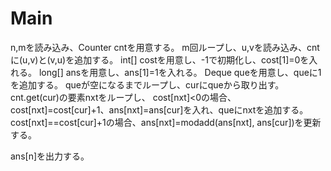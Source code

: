 # Main
n,mを読み込み、Counter cntを用意する。
m回ループし、u,vを読み込み、cntに(u,v)と(v,u)を追加する。
int[] costを用意し、-1で初期化し、cost[1]=0を入れる。
long[] ansを用意し、ans[1]=1を入れる。
Deque<Integer> queを用意し、queに1を追加する。
queが空になるまでループし、curにqueから取り出す。
cnt.get(cur)の要素nxtをループし、
cost[nxt]<0の場合、cost[nxt]=cost[cur]+1、ans[nxt]=ans[cur]を入れ、queにnxtを追加する。
cost[nxt]==cost[cur]+1の場合、ans[nxt]=modadd(ans[nxt], ans[cur])を更新する。

ans[n]を出力する。

